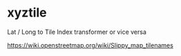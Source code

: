 # xyztile

Lat / Long to Tile Index transformer or vice versa

https://wiki.openstreetmap.org/wiki/Slippy_map_tilenames